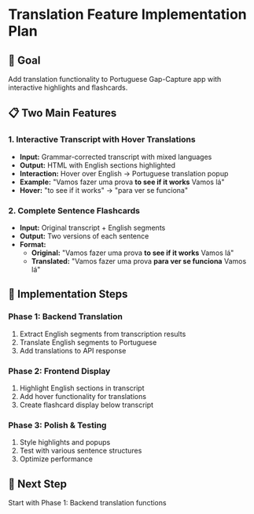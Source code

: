 # Translation Feature Implementation Plan

## 🎯 Goal
Add translation functionality to Portuguese Gap-Capture app with interactive highlights and flashcards.

## 📋 Two Main Features

### 1. Interactive Transcript with Hover Translations
- **Input:** Grammar-corrected transcript with mixed languages
- **Output:** HTML with English sections highlighted
- **Interaction:** Hover over English → Portuguese translation popup
- **Example:** "Vamos fazer uma prova **to see if it works** Vamos lá"
- **Hover:** "to see if it works" → "para ver se funciona"

### 2. Complete Sentence Flashcards
- **Input:** Original transcript + English segments
- **Output:** Two versions of each sentence
- **Format:** 
  - **Original:** "Vamos fazer uma prova **to see if it works** Vamos lá"
  - **Translated:** "Vamos fazer uma prova **para ver se funciona** Vamos lá"

## 🔧 Implementation Steps

### Phase 1: Backend Translation
1. Extract English segments from transcription results
2. Translate English segments to Portuguese
3. Add translations to API response

### Phase 2: Frontend Display
1. Highlight English sections in transcript
2. Add hover functionality for translations
3. Create flashcard display below transcript

### Phase 3: Polish & Testing
1. Style highlights and popups
2. Test with various sentence structures
3. Optimize performance

## 🎯 Next Step
Start with Phase 1: Backend translation functions
